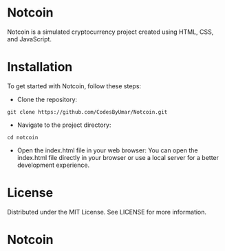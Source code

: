# Notcoin

Notcoin is a simulated cryptocurrency project created using HTML, CSS, and JavaScript.

# Installation
To get started with Notcoin, follow these steps:

- Clone the repository:
```
git clone https://github.com/CodesByUmar/Notcoin.git
```

- Navigate to the project directory:
```
cd notcoin
```

- Open the index.html file in your web browser:
You can open the index.html file directly in your browser or use a local server for a better development experience.

# License
Distributed under the MIT License. See LICENSE for more information.
# Notcoin
